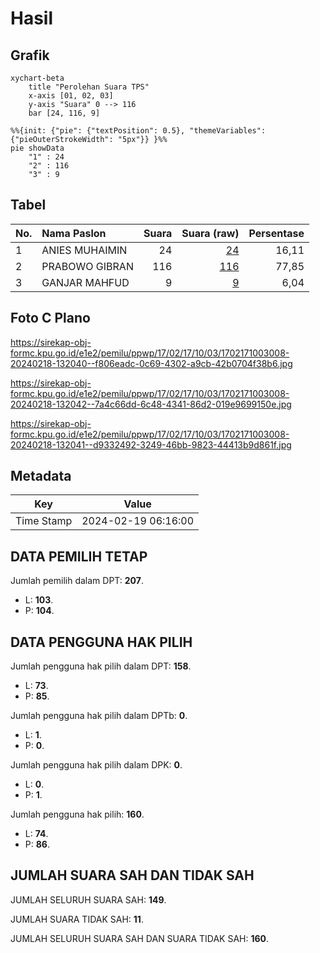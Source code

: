 # Hasil

## Grafik

```mermaid
xychart-beta
    title "Perolehan Suara TPS"
    x-axis [01, 02, 03]
    y-axis "Suara" 0 --> 116
    bar [24, 116, 9]
```

```mermaid
%%{init: {"pie": {"textPosition": 0.5}, "themeVariables": {"pieOuterStrokeWidth": "5px"}} }%%
pie showData
    "1" : 24
    "2" : 116
    "3" : 9
```

## Tabel

| No. | Nama Paslon    | Suara | Suara (raw) | Persentase |
|:--- |:-------------- | -----:| -----------:| ----------:|
| 1   | ANIES MUHAIMIN | 24    | [24][p-1]   | 16,11      |
| 2   | PRABOWO GIBRAN | 116   | [116][p-2]  | 77,85      |
| 3   | GANJAR MAHFUD  | 9     | [9][p-3]    | 6,04       |


[p-1]: https://github.com/gigit-pemilu/pemilu-2024-17-bengkulu/blob/main/pilpres/hitung-suara/sub/17-bengkulu/sub/02-rejang-lebong/sub/17-curup-timur/sub/1003-karang-anyar/sub/008-tps/sub/paslon-1.txt
[p-2]: https://github.com/gigit-pemilu/pemilu-2024-17-bengkulu/blob/main/pilpres/hitung-suara/sub/17-bengkulu/sub/02-rejang-lebong/sub/17-curup-timur/sub/1003-karang-anyar/sub/008-tps/sub/paslon-2.txt
[p-3]: https://github.com/gigit-pemilu/pemilu-2024-17-bengkulu/blob/main/pilpres/hitung-suara/sub/17-bengkulu/sub/02-rejang-lebong/sub/17-curup-timur/sub/1003-karang-anyar/sub/008-tps/sub/paslon-3.txt

## Foto C Plano

https://sirekap-obj-formc.kpu.go.id/e1e2/pemilu/ppwp/17/02/17/10/03/1702171003008-20240218-132040--f806eadc-0c69-4302-a9cb-42b0704f38b6.jpg

https://sirekap-obj-formc.kpu.go.id/e1e2/pemilu/ppwp/17/02/17/10/03/1702171003008-20240218-132042--7a4c66dd-6c48-4341-86d2-019e9699150e.jpg

https://sirekap-obj-formc.kpu.go.id/e1e2/pemilu/ppwp/17/02/17/10/03/1702171003008-20240218-132041--d9332492-3249-46bb-9823-44413b9d861f.jpg


## Metadata

| Key        | Value               |
| ---------- | ------------------- |
| Time Stamp | 2024-02-19 06:16:00 |


## DATA PEMILIH TETAP

Jumlah pemilih dalam DPT: **207**.
 * L: **103**.
 * P: **104**.

## DATA PENGGUNA HAK PILIH

Jumlah pengguna hak pilih dalam DPT: **158**.
 * L: **73**.
 * P: **85**.

Jumlah pengguna hak pilih dalam DPTb: **0**.
 * L: **1**.
 * P: **0**.

Jumlah pengguna hak pilih dalam DPK: **0**.
 * L: **0**.
 * P: **1**.

Jumlah pengguna hak pilih: **160**.
 * L: **74**.
 * P: **86**.

## JUMLAH SUARA SAH DAN TIDAK SAH

JUMLAH SELURUH SUARA SAH: **149**.

JUMLAH SUARA TIDAK SAH: **11**.

JUMLAH SELURUH SUARA SAH DAN SUARA TIDAK SAH: **160**.


